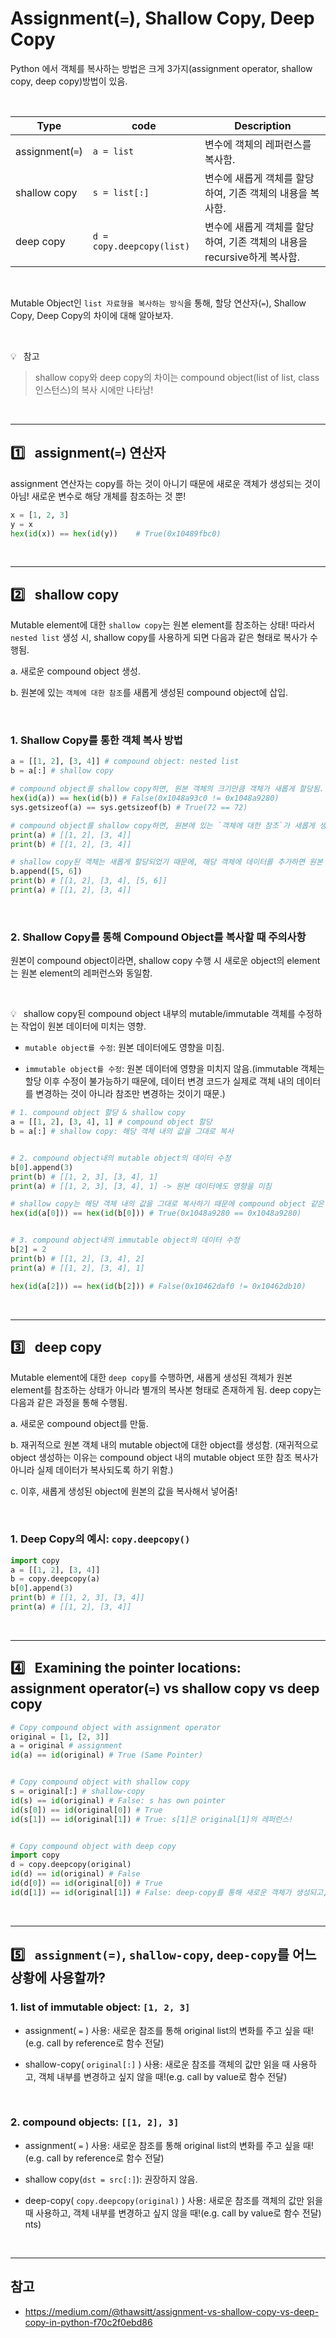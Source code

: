 # Assignment(`=`), Shallow Copy, Deep Copy

Python 에서 객체를 복사하는 방법은 크게 3가지(assignment operator, shallow copy, deep copy)방법이 있음.  

<br/>

|Type|code|Description|
|-|-|-|
|assignment(`=`)|`a = list`|변수에 객체의 레퍼런스를 복사함.|
|shallow copy|`s = list[:]`|변수에 새롭게 객체를 할당하여, 기존 객체의 내용을 복사함.|
|deep copy|`d = copy.deepcopy(list)`|변수에 새롭게 객체를 할당하여, 기존 객체의 내용을 recursive하게 복사함.|

<br/>

Mutable Object인 `list 자료형을 복사하는 방식`을 통해, 할당 연산자(`=`), Shallow Copy, Deep Copy의 차이에 대해 알아보자.

<br/>

:bulb:&ensp; 참고

> shallow copy와 deep copy의 차이는 compound object(list of list, class 인스턴스)의 복사 시에만 나타남!

<br/>

---
## :one:&ensp; assignment(`=`) 연산자

assignment 연산자는 copy를 하는 것이 아니기 때문에 새로운 객체가 생성되는 것이 아님! 새로운 변수로 해당 개체를 참조하는 것 뿐!

```py
x = [1, 2, 3]
y = x
hex(id(x)) == hex(id(y))    # True(0x10489fbc0)
```

<br/>

---
## :two:&ensp; shallow copy

Mutable element에 대한 `shallow copy`는 원본 element를 참조하는 상태!  따라서 `nested list` 생성 시, shallow copy를 사용하게 되면 다음과 같은 형태로 복사가 수행됨.

a. 새로운 compound object 생성.

b. 원본에 있는 `객체에 대한 참조`를 새롭게 생성된 compound object에 삽입.


<br/>

### 1. Shallow Copy를 통한 객체 복사 방법

```py
a = [[1, 2], [3, 4]] # compound object: nested list
b = a[:] # shallow copy

# compound object를 shallow copy하면, 원본 객체의 크기만큼 객체가 새롭게 할당됨.
hex(id(a)) == hex(id(b)) # False(0x1048a93c0 != 0x1048a9280)
sys.getsizeof(a) == sys.getsizeof(b) # True(72 == 72)

# compound object를 shallow copy하면, 원본에 있는 `객체에 대한 참조`가 새롭게 생성된 compound object에 삽입됨. 따라서 객체의 내용이 동일한 것을 확인 가능.
print(a) # [[1, 2], [3, 4]]
print(b) # [[1, 2], [3, 4]]

# shallow copy된 객체는 새롭게 할당되었기 때문에, 해당 객체에 데이터를 추가하면 원본 객체에 영향을 미치지 않음.
b.append([5, 6])
print(b) # [[1, 2], [3, 4], [5, 6]]
print(a) # [[1, 2], [3, 4]]
```

<br/>

### 2. Shallow Copy를 통해 Compound Object를 복사할 때 주의사항

원본이 compound object이라면, shallow copy 수행 시 새로운 object의 element는 원본 element의 레퍼런스와 동일함. 

<br/>

:bulb:&ensp; shallow copy된 compound object 내부의 mutable/immutable 객체를 수정하는 작업이 원본 데이터에 미치는 영향.

*  `mutable object를 수정`: 원본 데이터에도 영향을 미침.

* `immutable object를 수정`: 원본 데이터에 영향을 미치지 않음.(immutable 객체는 할당 이후 수정이 불가능하기 때문에, 데이터 변경 코드가 실제로 객체 내의 데이터를 변경하는 것이 아니라 참조만 변경하는 것이기 때문.)

```py
# 1. compound object 할당 & shallow copy
a = [[1, 2], [3, 4], 1] # compound object 할당
b = a[:] # shallow copy: 해당 객체 내의 값을 그대로 복사


# 2. compound object내의 mutable object의 데이터 수정
b[0].append(3) 
print(b) # [[1, 2, 3], [3, 4], 1]
print(a) # [[1, 2, 3], [3, 4], 1] -> 원본 데이터에도 영향을 미침

# shallow copy는 해당 객체 내의 값을 그대로 복사하기 때문에 compound object 같은 경우, 객체의 데이터(주소값)가 그대로 복사 됨. 
hex(id(a[0])) == hex(id(b[0])) # True(0x1048a9280 == 0x1048a9280)


# 3. compound object내의 immutable object의 데이터 수정
b[2] = 2 
print(b) # [[1, 2], [3, 4], 2]
print(a) # [[1, 2], [3, 4], 1]

hex(id(a[2])) == hex(id(b[2])) # False(0x10462daf0 != 0x10462db10)
```

<br/>

---
## :three:&ensp; deep copy

Mutable element에 대한 `deep copy`를 수행하면, 새롭게 생성된 객체가 원본 element를 참조하는 상태가 아니라 별개의 복사본 형태로 존재하게 됨. deep copy는 다음과 같은 과정을 통해 수행됨.

a. 새로운 compound object를 만듦.

b. 재귀적으로 원본 객체 내의 mutable object에 대한 object를 생성함. (재귀적으로 object 생성하는 이유는 compound object 내의 mutable object 또한 참조 복사가 아니라 실제 데이터가 복사되도록 하기 위함.)

c. 이후, 새롭게 생성된 object에 원본의 값을 복사해서 넣어줌!

<br/>

### 1. Deep Copy의 예시: `copy.deepcopy()`

```py
import copy
a = [[1, 2], [3, 4]]
b = copy.deepcopy(a)
b[0].append(3)
print(b) # [[1, 2, 3], [3, 4]]
print(a) # [[1, 2], [3, 4]]
```

<br/>

---
## :four:&ensp; Examining the pointer locations:<br/> assignment operator(`=`) vs shallow copy vs deep copy

```py
# Copy compound object with assignment operator
original = [1, [2, 3]]
a = original # assignment
id(a) == id(original) # True (Same Pointer)


# Copy compound object with shallow copy
s = original[:] # shallow-copy
id(s) == id(original) # False: s has own pointer
id(s[0]) == id(original[0]) # True
id(s[1]) == id(original[1]) # True: s[1]은 original[1]의 레퍼런스!


# Copy compound object with deep copy
import copy
d = copy.deepcopy(original)
id(d) == id(original) # False
id(d[0]) == id(original[0]) # True
id(d[1]) == id(original[1]) # False: deep-copy를 통해 새로운 객체가 생성되고, 생성된 객체에 original[1]의 값이 복사된 것!
```

<br/>

---
## :five:&ensp; `assignment(=)`, `shallow-copy`, `deep-copy`를 어느 상황에 사용할까?

### 1. list of immutable object: `[1, 2, 3]`
  
* assignment( `=` ) 사용: 새로운 참조를 통해 original list의 변화를 주고 싶을 때!(e.g. call by reference로 함수 전달)

* shallow-copy( `original[:]` ) 사용: 새로운 참조를 객체의 값만 읽을 때 사용하고, 객체 내부를 변경하고 싶지 않을 때!(e.g. call by value로 함수 전달)

<br/>

### 2. compound objects: `[[1, 2], 3]`
  
  * assignment( `=` ) 사용: 새로운 참조를 통해 original list의 변화를 주고 싶을 때!(e.g. call by reference로 함수 전달)

  * shallow copy(`dst = src[:]`): 권장하지 않음.

  * deep-copy( `copy.deepcopy(original)` ) 사용: 새로운 참조를 객체의 값만 읽을 때 사용하고, 객체 내부를 변경하고 싶지 않을 때!(e.g. call by value로 함수 전달)
nts)

<br/>

---
## 참고

- https://medium.com/@thawsitt/assignment-vs-shallow-copy-vs-deep-copy-in-python-f70c2f0ebd86